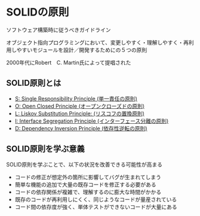 # SOLIDの原則

ソフトウェア構築時に従うべきガイドライン

オブジェクト指向プログラミングにおいて、変更しやすく・理解しやすく・再利用しやすいモジュールを設計／開発するためにの５つの原則

2000年代にRobert　C. Martin氏によって提唱された

## SOLID原則とは

- [S: Single Responsibility Principle (単一責任の原則)](single-responsibility-principle.md)
- [O: Open Closed Principle (オープンクローズドの原則)](open-closed-principle.md)
- [L: Liskov Substitution Principle: (リスコフの置換原則)](liskov-substitution-principle.md)
- [I: Interface Segregation Principle (インターフェース分離の原則)](interface-segregation-principle.md)
- [D: Dependency Inversion Principle (依存性逆転の原則)](dependency-inversion-principle.md)

## SOLID原則を学ぶ意義

SOLID原則を学ぶことで、以下の状況を改善できる可能性が高まる

- コードの修正が想定外の箇所に影響してバグが生まれてしまう
- 簡単な機能の追加で大量の既存コードを修正する必要がある
- コードの依存関係が複雑で、理解するのに膨大な時間がかかる
- 既存のコードが再利用しにくく、同じようなコードが量産されている
- コード間の依存度が強く、単体テストができないコードが大量にある
